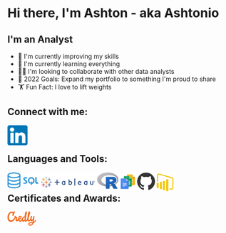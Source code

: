 # Hi there, I'm Ashton - aka Ashtonio 

## I'm an Analyst
- 🔭 I'm currently improving my skills
- 🌱 I'm currently learning everything
- 👯‍♂️ I'm looking to collaborate with other data analysts
- 🥅 2022 Goals: Expand my portfolio to something I'm proud to share
- 🏋️ Fun Fact: I love to lift weights

## Connect with me:
[<img align="left" alt="linkedin.com" width="45px" src="https://github.com/ACKibler/ACKibler/blob/main/Linkedin.png?raw=true" />][linkedin]
<br />
<br />

## Languages and Tools:
<a href="#"> <img align="left" alt="github.com" width="69px" src="https://github.com/ACKibler/ACKibler/blob/main/SQL.png?raw=true" /> </a>
<a href="#"> <img align="left" alt="github.com" width="132px" src="https://github.com/ACKibler/ACKibler/blob/main/tableau.png?raw=true" /> </a>
<a href="#"> <img align="left" alt="github.com" width="48px" src="https://github.com/ACKibler/ACKibler/blob/main/R.png?raw=true" /> </a>
<a href="#"> <img align="left" alt="github.com" width="42px" src="https://github.com/ACKibler/ACKibler/blob/main/suite.png?raw=true" /> </a>
<a href="#"> <img align="left" alt="github.com" width="40px" src="https://github.com/ACKibler/ACKibler/blob/main/github.png?raw=true" /> </a>
<a href="#"> <img align="left" alt="github.com" width="46px" src="https://github.com/ACKibler/ACKibler/blob/main/PowerBI.png?raw=true" /> </a>
<br />

## Certificates and Awards:
[<img align="left" alt="credly.com" width="64px" src="https://github.com/ACKibler/ACKibler/blob/main/Credly.png?raw=true" />][credly]

<br />
<br />




[linkedin]: https://www.linkedin.com/in/ashtonkibler/
[credly]: https://www.credly.com/badges/f9c5c967-e408-48b9-9fdb-71ded6cdebbf/public_url
